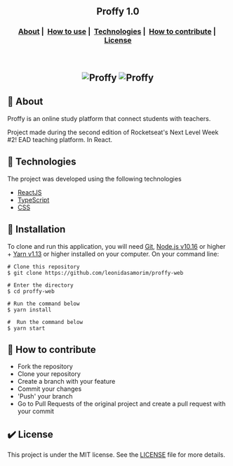 <h2 align="center">
  Proffy 1.0
</h2>

<h3 align="center">
  <a href="#green_book-about">About</a>&nbsp;|&nbsp;
  <a href="#pencil-how-to-use">How to use</a>&nbsp;|&nbsp;
  <a href="#rocket-technologies">Technologies</a>&nbsp;|&nbsp;
  <a href="#link-how-to-contribute">How to contribute</a>&nbsp;|&nbsp;
  <a href="#heavy_check_mark-license">License</a>
</h3>

<br />
<h2 align="center">
  <img src="https://user-images.githubusercontent.com/586890/89843740-f8207f00-db4f-11ea-8eca-fd59067f13f9.png" alt="Proffy">

   <img src="https://user-images.githubusercontent.com/586890/89843746-fa82d900-db4f-11ea-95fa-7936a126293f.png" alt="Proffy">
</h2>

## :green_book: About

Proffy is an online study platform that connect students with teachers. 

Project made during the second edition of Rocketseat's Next Level Week #2! EAD teaching platform. In React.



## :rocket: Technologies 

The project was developed using the following technologies

- [ReactJS](https://reactjs.org/)
- [TypeScript](https://www.typescriptlang.org)
- [CSS](https://developer.mozilla.org/pt-BR/docs/Web/CSS)

## :pencil: Installation
To clone and run this application, you will need [Git](https://git-scm.com/), [Node.js v10.16](https://nodejs.org/en/) or 
higher + [Yarn v1.13](https://yarnpkg.com/) or higher installed on your computer. On your command line:

```
# Clone this repository
$ git clone https://github.com/leonidasamorim/proffy-web

# Enter the directory
$ cd proffy-web

# Run the command below
$ yarn install

#  Run the command below
$ yarn start
```

## :link: How to contribute 

- Fork the repository
- Clone your repository
- Create a branch with your feature
- Commit your changes
- 'Push' your branch
- Go to Pull Requests of the original project and create a pull request with your commit

## :heavy_check_mark: License 

This project is under the MIT license. See the [LICENSE]() file for more details.

